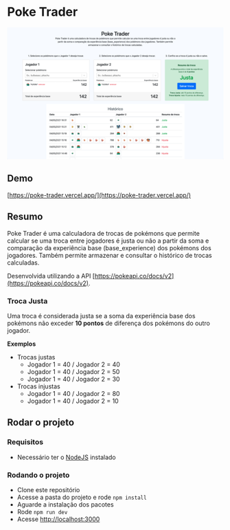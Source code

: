 # Poke Trader

![Image Poke Trader Nathan](https://raw.githubusercontent.com/nathanopereira/poke-trader/main/public/print.png)

## Demo
[https://poke-trader.vercel.app/](https://poke-trader.vercel.app/)

## Resumo
Poke Trader é uma calculadora de trocas de pokémons que permite calcular se uma troca entre jogadores é justa ou não a partir da soma e comparação da experiência base (base_experience) dos pokémons dos jogadores. Também permite armazenar e consultar o histórico de trocas calculadas.

Desenvolvida utilizando a API [https://pokeapi.co/docs/v2](https://pokeapi.co/docs/v2).

### Troca Justa
Uma troca é considerada justa se a soma da experiência base dos pokémons não exceder **10 pontos** de diferença dos pokémons do outro jogador.

**Exemplos**
- Trocas justas
  - Jogador 1 = 40 / Jogador 2 = 40
  - Jogador 1 = 40 / Jogador 2 = 50
  - Jogador 1 = 40 / Jogador 2 = 30
- Trocas injustas
  - Jogador 1 = 40 / Jogador 2 = 80
  - Jogador 1 = 40 / Jogador 2 = 10

## Rodar o projeto

### Requisitos
- Necessário ter o [NodeJS](https://nodejs.org/en/download/) instalado

### Rodando o projeto
- Clone este repositório
- Acesse a pasta do projeto e rode `npm install`
- Aguarde a instalação dos pacotes
- Rode `npm run dev`
- Acesse [http://localhost:3000](http://localhost:**3000**)
